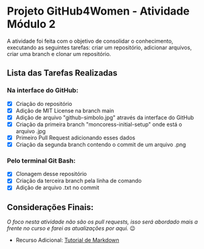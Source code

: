 # Projeto GitHub4Women - Atividade Módulo 2

A atividade foi feita com o objetivo de consolidar o conhecimento, executando as seguintes tarefas: criar um repositório, adicionar arquivos, criar uma branch e clonar um repositório.

## Lista das Tarefas Realizadas 

### Na interface do GitHub:
- [x] Criação do repositório
- [x] Adição de MIT License na branch main
- [x] Adição de arquivo "github-simbolo.jpg" através da interface do GitHub
- [x] Criação da primeira branch "moncoress-initial-setup" onde está o arquivo .jpg
- [x] Primeiro Pull Request adicionando esses dados
- [x] Criação da segunda branch contendo o commit de um arquivo .png

### Pelo terminal Git Bash:
- [x] Clonagem desse repositório
- [x] Criação da terceira branch pela linha de comando
- [x] Adição de arquivo .txt no commit

## Considerações Finais:
_O foco nesta atividade não são os pull requests, isso será abordado mais a frente no curso e farei as atualizações por aqui._ 😉

- Recurso Adicional: [Tutorial de Markdown](https://www.markdownguide.org/getting-started/)
